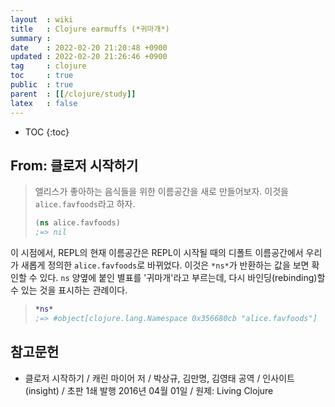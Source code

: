 ```yaml
---
layout  : wiki
title   : Clojure earmuffs (*귀마개*)
summary : 
date    : 2022-02-20 21:20:48 +0900
updated : 2022-02-20 21:26:46 +0900
tag     : clojure
toc     : true
public  : true
parent  : [[/clojure/study]]
latex   : false
---
```

* TOC
{:toc}

## From: 클로저 시작하기

> 앨리스가 좋아하는 음식들을 위한 이름공간을 새로 만들어보자.
이것을 `alice.favfoods`라고 하자.
>
> ```clojure
> (ns alice.favfoods)
> ;=> nil
> ```
>
이 시점에서, REPL의 현재 이름공간은 REPL이 시작될 때의 디폴트 이름공간에서 우리가 새롭게 정의한 `alice.favfoods`로 바뀌었다.
이것은 `*ns*`가 반환하는 값을 보면 확인할 수 있다.
`ns` 양옆에 붙인 별표를 '귀마개'라고 부르는데, 다시 바인딩(rebinding)할 수 있는 것을 표시하는 관례이다.
>
> ```clojure
> *ns*
> ;=> #object[clojure.lang.Namespace 0x356680cb "alice.favfoods"]
> ```

## 참고문헌

- 클로저 시작하기 / 캐린 마이어 저 / 박상규, 김만명, 김영태 공역 / 인사이트(insight) / 초판 1쇄 발행 2016년 04월 01일 / 원제: Living Clojure

